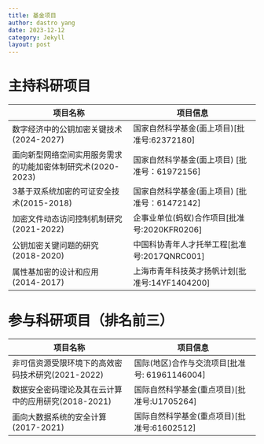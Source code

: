 ```yaml
---
title: 基金项目
author: dastro yang
date: 2023-12-12
category: Jekyll
layout: post
---
```


# 主持科研项目



| 项目名称                                                    | 项目信息                                       |
| ----------------------------------------------------------- | ---------------------------------------------- |
| 数字经济中的公钥加密关键技术(2024-2027)                     | 国家自然科学基金(面上项目)[批准号:62372180]    |
| 面向新型网络空间实用服务需求的功能加密体制研究术(2020-2023) | 国家自然科学基金(面上项目) [批准号：61972156]  |
| 3基于双系统加密的可证安全技术(2015-2018)                    | 国家自然科学基金(面上项目) [批准号：61472142]  |
| 加密文件动态访问控制机制研究(2021-2022)                     | 企事业单位(蚂蚁)合作项目[批准号:2020KFR0206]   |
| 公钥加密关键问题的研究(2018-2020)                           | 中国科协青年人才托举工程[批准号:2017QNRC001]   |
| 属性基加密的设计和应用(2014-2017)                           | 上海市青年科技英才扬帆计划[批准号:14YF1404200] |



# 参与科研项目（排名前三）

| 项目名称                                            | 项目信息                                      |
| --------------------------------------------------- | --------------------------------------------- |
| 非可信资源受限环境下的高效密码技术研究(2021-2022)   | 国际(地区)合作与交流项目[批准号: 61961146004] |
| 数据安全密码理论及其在云计算中的应用研究(2018-2021) | 国际自然科学基金(重点项目)[批准号:U1705264]   |
| 面向大数据系统的安全计算(2017-2021)                 | 国际自然科学基金(重点项目)[批准号:61602512]   |

